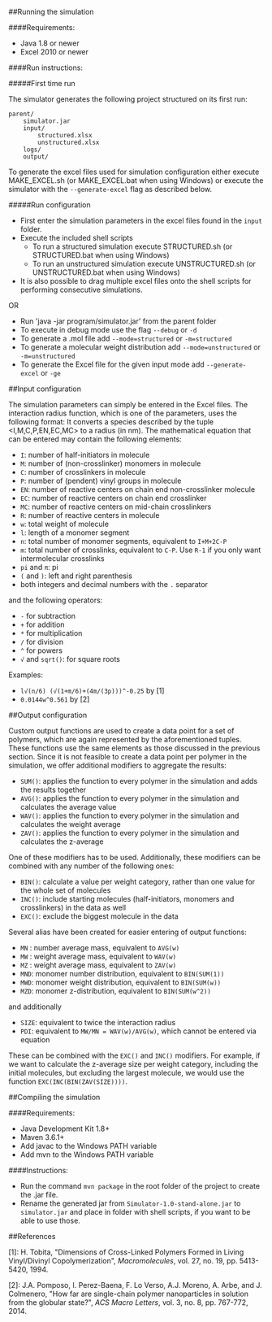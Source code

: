 ##Running the simulation

####Requirements: 
 
- Java 1.8 or newer
- Excel 2010 or newer

####Run instructions:

#####First time run

The simulator generates the following project structured on its first run:

```
parent/
    simulator.jar
    input/
        structured.xlsx
        unstructured.xlsx
    logs/
    output/
```

To generate the excel files used for simulation configuration either execute MAKE_EXCEL.sh (or MAKE_EXCEL.bat when using Windows)
or execute the simulator with the `--generate-excel` flag as described below.

#####Run configuration

 - First enter the simulation parameters in the excel files found in the `input` folder.
 - Execute the included shell scripts
   - To run a structured simulation execute STRUCTURED.sh (or STRUCTURED.bat when using Windows)
   - To run an unstructured simulation execute UNSTRUCTURED.sh (or UNSTRUCTURED.bat when using Windows)  
 - It is also possible to drag multiple excel files onto the shell scripts for performing consecutive simulations. 

OR 
 
 - Run 'java -jar program/simulator.jar' from the parent folder
 - To execute in debug mode use the flag `--debug` or `-d`
 - To generate a .mol file add `--mode=structured` or `-m=structured`
 - To generate a molecular weight distribution add `--mode=unstructured` or `-m=unstructured`
 - To generate the Excel file for the given input mode add `--generate-excel` or `-ge`

##Input configuration

The simulation parameters can simply be entered in the Excel files.
The interaction radius function, which is one of the parameters, uses the following format:
It converts a species described by the tuple <I,M,C,P,EN,EC,MC> to a radius (in nm).
The mathematical equation that can be entered may contain the following elements: 

 - `I`: number of half-initiators in molecule 
 - `M`: number of (non-crosslinker) monomers in molecule
 - `C`: number of crosslinkers in molecule
 - `P`: number of (pendent) vinyl groups in molecule
 - `EN`: number of reactive centers on chain end non-crosslinker molecule
 - `EC`: number of reactive centers on chain end crosslinker 
 - `MC`: number of reactive centers on mid-chain crosslinkers
 - `R`: number of reactive centers in molecule
 - `w`: total weight of molecule
 - `l`: length of a monomer segment
 - `n`: total number of monomer segments, equivalent to `I+M+2C-P`
 - `m`: total number of crosslinks, equivalent to `C-P`. Use `R-1` if you only want intermolecular crosslinks
 - `pi` and `π`: pi
 - `(` and `)`: left and right parenthesis
 - both integers and decimal numbers with the `.` separator
 
and the following operators:

 - `-` for subtraction
 - `+` for addition
 - `*` for multiplication
 - `/` for division
 - `^` for powers
 - `√` and `sqrt()`: for square roots
 
 Examples:
 
 - `l√(n/6) (√(1+m/6)+(4m/(3p)))^-0.25` by [1]
 - `0.0144w^0.561` by [2]
 
##Output configuration

Custom output functions are used to create a data point for a set of polymers, which are again represented by the aforementioned tuples.
These functions use the same elements as those discussed in the previous section.
Since it is not feasible to create a data point per polymer in the simulation, we offer additional modifiers to aggregate the results:

- `SUM()`: applies the function to every polymer in the simulation and adds the results together
- `AVG()`: applies the function to every polymer in the simulation and calculates the average value
- `WAV()`: applies the function to every polymer in the simulation and calculates the weight average
- `ZAV()`: applies the function to every polymer in the simulation and calculates the z-average

One of these modifiers has to be used.
Additionally, these modifiers can be combined with any number of the following ones:

 - `BIN()`: calculate a value per weight category, rather than one value for the whole set of molecules
 - `INC()`: include starting molecules (half-initiators, monomers and crosslinkers) in the data as well
 - `EXC()`: exclude the biggest molecule in the data 

Several alias have been created for easier entering of output functions:

 - `MN` : number average mass, equivalent to `AVG(w)`
 - `MW` : weight average mass, equivalent to `WAV(w)`
 - `MZ` : weight average mass, equivalent to `ZAV(w)`
 - `MND`: monomer number distribution, equivalent to `BIN(SUM(1))`
 - `MWD`: monomer weight distribution, equivalent to `BIN(SUM(w))`
 - `MZD`: monomer z-distribution, equivalent to `BIN(SUM(w^2))`
 
 and additionally

 - `SIZE`: equivalent to twice the interaction radius
 - `PDI`: equivalent to `MW/MN = WAV(w)/AVG(w)`, which cannot be entered via equation

These can be combined with the `EXC()` and `INC()` modifiers.
For example, if we want to calculate the z-average size per weight category, including the initial molecules, but excluding  the largest molecule, we would use the function `EXC(INC(BIN(ZAV(SIZE))))`.

##Compiling the simulation

####Requirements:

- Java Development Kit 1.8+
- Maven 3.6.1+
- Add javac to the Windows PATH variable
- Add mvn to the Windows PATH variable

####Instructions:
 - Run the command `mvn package` in the root folder of the project to create the .jar file.
 - Rename the generated jar from `Simulator-1.0-stand-alone.jar` to `simulator.jar` and place in folder with shell scripts, if you want to be able to use those.
 
##References

[1]: H. Tobita, "Dimensions of Cross-Linked Polymers Formed in Living Vinyl/Divinyl Copolymerization", *Macromolecules*, vol. 27, no. 19, pp. 5413-5420, 1994.
 
[2]: J.A. Pomposo, I. Perez-Baena,  F. Lo Verso,  A.J. Moreno, A. Arbe, and J. Colmenero, "How far are single-chain polymer nanoparticles in solution from the globular state?", *ACS Macro Letters*, vol. 3, no. 8, pp. 767-772, 2014. 

 
